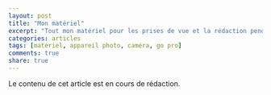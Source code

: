 ```yaml
---
layout: post
title: "Mon matériel"
excerpt: "Tout mon matériel pour les prises de vue et la rédaction pendant le voyage."
categories: articles
tags: [materiel, appareil photo, caméra, go pro]
comments: true
share: true
---
```


Le contenu de cet article est en cours de rédaction.

